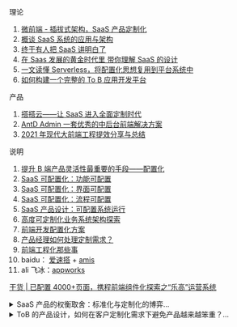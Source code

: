 理论

1.  [微前端 - 插拔式架构，SaaS 产品定制化](https://www.jianshu.com/p/c0172a917904)
2.  [概谈 SaaS 系统的应用与架构](https://zhuanlan.zhihu.com/p/99711479)
3.  [终于有人把 SaaS 讲明白了](https://zhuanlan.zhihu.com/p/380237101)
4.  [在 Saas 发展的黄金时代里 带你理解 SaaS 的设计](https://zhuanlan.zhihu.com/p/163018748)
5.  [一文读懂 Serverless，将配置化思想复用到平台系统中](https://developer.aliyun.com/article/781356)
6.  [如何构建一个完整的 To B 应用开发平台](https://www.infoq.cn/article/fb_syptncyth4ydpho5v)

产品

1.  [搭搭云——让 SaaS 进入全面定制时代](https://zhuanlan.zhihu.com/p/36935416)
2.  [AntD Admin 一套优秀的中后台前端解决方案](https://www.bookstack.cn/read/AntDAdmin/docs-zh-cn-configuration.md)
3.  [2021 年现代大前端工程提效分享与总结](https://www.teqng.com/2021/08/29/2021-%E5%B9%B4%E7%8E%B0%E4%BB%A3%E5%A4%A7%E5%89%8D%E7%AB%AF%E5%B7%A5%E7%A8%8B%E6%8F%90%E6%95%88%E5%88%86%E4%BA%AB%E4%B8%8E%E6%80%BB%E7%BB%93/)

说明

1.  [提升 B 端产品灵活性最重要的手段——配置化](http://www.woshipm.com/pd/4402637.html)
2.  [SaaS 可配置化：功能可配置](http://www.woshipm.com/pd/1110905.html)
3.  [SaaS 可配置化：界面可配置](http://www.woshipm.com/pd/1117946.html)
4.  [SaaS 可配置化：流程可配置](http://www.woshipm.com/pd/1144615.html)
5.  [SaaS 产品设计：可配置系统运行](http://www.woshipm.com/pd/1160029.html)
6.  [高度可定制化业务系统架构探索](https://www.tangshuang.net/8248.html)
7.  [前端开发配置化方案](http://bos.itdks.com/3bfae60ed4204fdb9bfab33b2e5eaf0d.pdf)
8.  [产品经理如何处理定制需求？](http://www.woshipm.com/pmd/4150262.html)
9.  [前端工程化那些事](https://juejin.cn/post/6844904132512317453)
10. baidu： [爱速搭](https://baidu.gitee.io/aisuda-docs/) + [amis](https://baidu.gitee.io/amis/zh-CN/docs/concepts/datascope-and-datachain)
11. ali 飞冰：[appworks](https://appworks.site/pack/about.html#%E6%A0%B8%E5%BF%83%E8%83%BD%E5%8A%9B)

[干货 | 已配置 4000+页面，携程前端组件化探索之“乐高”运营系统](https://mp.weixin.qq.com/s?__biz=MjM5MDI3MjA5MQ==&mid=2697268973&idx=2&sn=7bdca0ffdea87338d5d8ac64c1ad7002&chksm=8376f1d9b40178cfb07f5a50bbd09c16850b619b5f3cc1afe2ccf2109505cb424212dbebf353&scene=27#wechat_redirect)

<details>
    <summary>SaaS 产品的权衡取舍：标准化与定制化的博弈...</summary>
    <code>
    [链接](http://www.woshipm.com/pd/5122747.html)

为什么 SaaS 产品会有标准化和定制化之争

1. 最主要的是服务方式层面的原因。
2. 实际上用户因素是占据很大比例的

根本原因分析：

1. 第一个因素就是服务商的市场取舍，也就是平常说 MRD 和 PRD 两个概念了。
2. 除了市场这个大的选择之外，SaaS 产品产生标准化和定制化之争的另一个因素就是客户心理。
3. 第三个因素就是要回到产品经理的工作本身了。

问题凸显本质：

1. 第一是因为 SaaS 产品起源于软件，但是成功于服务。
2. 第二需要基于用户群体结构进行分析。一般来说用户群体规模越大，客户的定制化要求就越高。
3. 第三是存量市场和赛道挤压。
4. 第四是因为用户选择过程中天然存在矛盾。
   </code>

</details>

<details>
 <summary>ToB 的产品设计，如何在客户定制化需求下避免产品越来越笨重？...</summary>
 <pre>
[链接](http://www.woshipm.com/pd/4355355.html)

先梳理下现在的公司业务流程和组织架构（找公司各部门负责人多问问）；

根据上面四点对系统现在的业务流程、组织架构、功能模块、功能点进行梳理，找出存在问题的地方，分别列出问题表单和问题点；

拿着问题表单和问题点去调研各个部门的负责人和使用者，看看反馈结果；并顺便调研现在的业务需求和流程场景细节（多问问未来可能存在的业务需求-有助于考虑逻辑扩展性和全面性）；

然后根据调研考虑 3 套方案：

1.  不动系统组织架构、功能权限、数据权限的基础上，对各个功能模块考虑解决方案（即如何解决系统现在存在的问题？），然后列出优缺点。
2.  重做系统组织架构、功能权限、数据权限的基础上，对各个功能模块考虑解决方案（即如何解决系统现在存在的问题？），然后列出优缺点。（基本上动这个可以考虑重新设计了）
3.  考虑重新设计的方案：从组织架构、功能权限、数据权限、业务流程、各个功能模块等全方位考虑，以及特殊事件处理方案。（列出优缺点）

大体方案方向出来后找研发和项目评估下大概的难度和工期，不用估计太准，只要个大概就行。然后评估下现在的时间、资源等是否允许？ROI 是否值得？

最后找各部门负责人+老板+项目+研发开会说下事情（最后让老板老大们决定，你绝对不要做决定，你只给方案不做决定，让他们选）

PS1：原则就是：看见表象（臃肿和逻辑混乱）—-去调研+梳理+分析出本质原因—-给出多个解决方案并评估优缺点—-让大佬选择方案。

 </pre>
</details>
